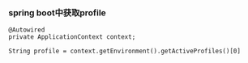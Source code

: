 ### spring boot中获取profile

```
@Autowired
private ApplicationContext context;

String profile = context.getEnvironment().getActiveProfiles()[0]
```